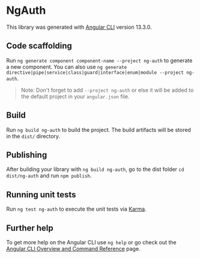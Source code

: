 # NgAuth

This library was generated with [Angular CLI](https://github.com/angular/angular-cli) version 13.3.0.

## Code scaffolding

Run `ng generate component component-name --project ng-auth` to generate a new component. You can also use `ng generate directive|pipe|service|class|guard|interface|enum|module --project ng-auth`.
> Note: Don't forget to add `--project ng-auth` or else it will be added to the default project in your `angular.json` file. 

## Build

Run `ng build ng-auth` to build the project. The build artifacts will be stored in the `dist/` directory.

## Publishing

After building your library with `ng build ng-auth`, go to the dist folder `cd dist/ng-auth` and run `npm publish`.

## Running unit tests

Run `ng test ng-auth` to execute the unit tests via [Karma](https://karma-runner.github.io).

## Further help

To get more help on the Angular CLI use `ng help` or go check out the [Angular CLI Overview and Command Reference](https://angular.io/cli) page.
